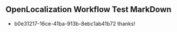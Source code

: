 ## OpenLocalization Workflow Test MarkDown
* b0e31217-16ce-41ba-913b-8ebc1ab41b72 thanks!

<!--HONumber=Jul16_HO3-->


